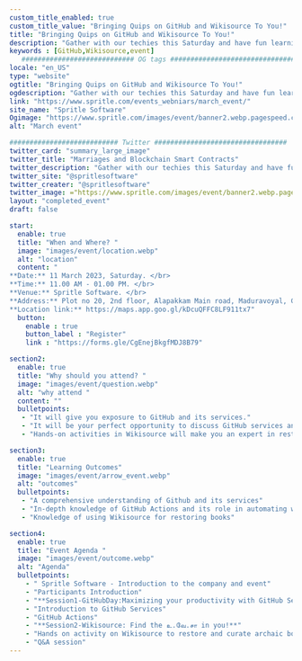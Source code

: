 ```yaml
---
custom_title_enabled: true
custom_title_value: "Bringing Quips on GitHub and Wikisource To You!"
title: "Bringing Quips on GitHub and Wikisource To You!"
description: "Gather with our techies this Saturday and have fun learning the GitHub Services and Wikisource with them!"
keywords : [GitHub,Wikisource,event]
   ############################ OG tags #################################
locale: "en_US"
type: "website"
ogtitle: "Bringing Quips on GitHub and Wikisource To You!" 
ogdescription: "Gather with our techies this Saturday and have fun learning the GitHub Services and Wikisource with them!"
link: "https://www.spritle.com/events_webniars/march_event/"
site_name: "Spritle Software" 
Ogimage: "https://www.spritle.com/images/event/banner2.webp.pagespeed.ce.WkfbS_QTE-.webp"
alt: "March event" 

########################### Twitter #################################
twitter_card: "summary_large_image"
twitter_title: "Marriages and Blockchain Smart Contracts" 
twitter_description: "Gather with our techies this Saturday and have fun learning the GitHub Services and Wikisource with them!"
twitter_site: "@spritlesoftware"
twitter_creater: "@spritlesoftware"
twitter_image: ="https://www.spritle.com/images/event/banner2.webp.pagespeed.ce.WkfbS_QTE-.webp"
layout: "completed_event"
draft: false

start:
  enable: true
  title: "When and Where? "
  image: "images/event/location.webp"
  alt: "location"
  content: "
**Date:** 11 March 2023, Saturday. </br>
**Time:** 11.00 AM - 01.00 PM. </br>
**Venue:** Spritle Software. </br>
**Address:** Plot no 20, 2nd floor, Alapakkam Main road, Maduravoyal, Chennai, Tamil Nadu 600116.</br>
**Location link:** https://maps.app.goo.gl/kDcuQFFC8LF911tx7"
  button:
    enable : true
    button_label : "Register"
    link : "https://forms.gle/CgEnejBkgfMDJ8B79"

section2:
  enable: true
  title: "Why should you attend? "
  image: "images/event/question.webp"
  alt: "why attend "
  content: ""
  bulletpoints:
   - "It will give you exposure to GitHub and its services."
   - "It will be your perfect opportunity to discuss GitHub services and Wikisource with our techies."
   - "Hands-on activities in Wikisource will make you an expert in restoring archaic books!" 

section3:
  enable: true
  title: "Learning Outcomes"
  image: "images/event/arrow_event.webp"
  alt: "outcomes"
  bulletpoints:
   - "A comprehensive understanding of Github and its services"
   - "In-depth knowledge of GitHub Actions and its role in automating workflows"
   - "Knowledge of using Wikisource for restoring books"

section4:
  enable: true
  title: "Event Agenda "
  image: "images/event/outcome.webp"
  alt: "Agenda"
  bulletpoints:
    - " Spritle Software - Introduction to the company and event"
    - "Participants Introduction"
    - "**Session1-GitHubDay:Maximizing your productivity with GitHub Services**"
    - "Introduction to GitHub Services"
    - "GitHub Actions"
    - "**Session2-Wikisource: Find the உ.வே.சா in you!**"
    - "Hands on activity on Wikisource to restore and curate archaic books on Google?"
    - "Q&A session"
---
```

